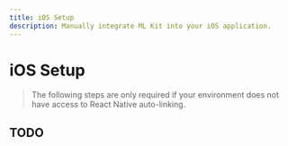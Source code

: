 ```yaml
---
title: iOS Setup
description: Manually integrate ML Kit into your iOS application. 
---
```


# iOS Setup

> The following steps are only required if your environment does not have access to React Native
auto-linking. 

## TODO
